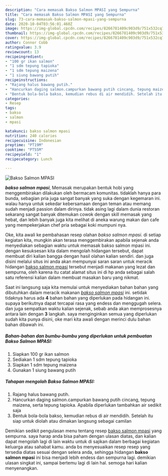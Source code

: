 ```yaml
---
description: "Cara memasak Bakso Salmon MPASI yang Sempurna"
title: "Cara memasak Bakso Salmon MPASI yang Sempurna"
slug: 73-cara-memasak-bakso-salmon-mpasi-yang-sempurna
date: 2020-10-04T03:56:01.460Z
image: https://img-global.cpcdn.com/recipes/8266781409c903d9/751x532cq70/bakso-salmon-mpasi-foto-resep-utama.jpg
thumbnail: https://img-global.cpcdn.com/recipes/8266781409c903d9/751x532cq70/bakso-salmon-mpasi-foto-resep-utama.jpg
cover: https://img-global.cpcdn.com/recipes/8266781409c903d9/751x532cq70/bakso-salmon-mpasi-foto-resep-utama.jpg
author: Connor Cobb
ratingvalue: 3.9
reviewcount: 13
recipeingredient:
- "100 gr ikan salmon"
- "1 sdm tepung tapioka"
- "1 sdm tepung maizena"
- "1 siung bawang putih"
recipeinstructions:
- "Rajang halus bawang putih."
- "Hancurkan daging salmon.campurkan bawang putih cincang, tepung maizena, serta tepung tapioka. Apabila diperlukan tambahkan air sedikit saja"
- "Bentuk bola-bola bakso, kemudian rebus di air mendidih. Setelah itu siap untuk diolah atau dimakan langsung sebagai camilan"
categories:
- Resep
tags:
- bakso
- salmon
- mpasi

katakunci: bakso salmon mpasi 
nutrition: 240 calories
recipecuisine: Indonesian
preptime: "PT19M"
cooktime: "PT55M"
recipeyield: "1"
recipecategory: Lunch

---
```



![Bakso Salmon MPASI](https://img-global.cpcdn.com/recipes/8266781409c903d9/751x532cq70/bakso-salmon-mpasi-foto-resep-utama.jpg)

<b><i>bakso salmon mpasi</i></b>, Memasak merupakan bentuk hobi yang menggembirakan dilakukan oleh bermacam komunitas. tidaklah hanya para bunda, sebagian pria juga sangat banyak yang suka dengan kegemaran ini. walau hanya untuk sekedar kebersamaan dengan teman atau memang sudah menjadi passion dalam dirinya. tidak asing lagi dalam dunia restoran sekarang sangat banyak ditemukan cowok dengan skill memasak yang hebat, dan lebih banyak juga kita melihat di aneka warung makan dan cafe yang mempekerjakan chef pria sebagai koki mumpuni nya.



Oke, kita awali ke pembahasan resep olahan <i>bakso salmon mpasi</i>. di setiap kegiatan kita, mungkin akan terasa menggembirakan apabila sejenak anda menyediakan sebagian waktu untuk memasak bakso salmon mpasi ini. dengan kesuksesan kita dalam mengolah hidangan tersebut, dapat membuat diri kalian bangga dengan hasil olahan kalian sendiri. dan juga disini melalui situs ini anda akan mempunyai saran saran untuk meracik hidangan <u>bakso salmon mpasi</u> tersebut menjadi makanan yang lezat dan sempurna, oleh karena itu catat alamat situs ini di hp anda sebagai salah satu referensi kalian dalam membuat masakan baru yang nikmat.


Saat ini langsung saja kita memulai untuk menyediakan bahan bahan yang dibutuhkan dalam meracik makanan <u><i>bakso salmon mpasi</i></u> ini. setidak tidaknya harus ada <b>4</b> bahan bahan yang diperlukan pada hidangan ini. supaya berikutnya dapat tercapai rasa yang endess dan menggugah selera. dan juga sempatkan waktu kalian sejenak, sebab anda akan memprosesnya antara lain dengan <b>3</b> langkah. saya menginginkan semua yang diperlukan sudah kita punya disini, oke mari kita awali dengan merinci dulu bahan bahan dibawah ini.

<!--inarticleads1-->

##### Bahan-bahan dan bumbu-bumbu yang diperlukan untuk pembuatan Bakso Salmon MPASI:

1. Siapkan 100 gr ikan salmon
1. Sediakan 1 sdm tepung tapioka
1. Siapkan 1 sdm tepung maizena
1. Gunakan 1 siung bawang putih




<!--inarticleads2-->

##### Tahapan mengolah Bakso Salmon MPASI:

1. Rajang halus bawang putih.
1. Hancurkan daging salmon.campurkan bawang putih cincang, tepung maizena, serta tepung tapioka. Apabila diperlukan tambahkan air sedikit saja
1. Bentuk bola-bola bakso, kemudian rebus di air mendidih. Setelah itu siap untuk diolah atau dimakan langsung sebagai camilan




Demikian sedikit pengulasan menu tentang resep <u>bakso salmon mpasi</u> yang sempurna. saya harap anda bisa paham dengan ulasan diatas, dan kalian dapat mengolah lagi di lain waktu untuk di sajikan dalam berbagai kegiatan keluarga atau sahabat kamu. anda bs menyesuaikan resep resep yang tersedia diatas sesuai dengan selera anda, sehingga hidangan <b>bakso salmon mpasi</b> ini bisa menjadi lebih endess dan sempurna lagi. demikian ulasan singkat ini, sampai bertemu lagi di lain hal. semoga hari kalian menyenangkan.
